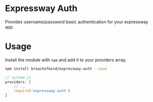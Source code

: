 # Expressway Auth

Provides username/password basic authentication for your expressway app.

# Usage
Install the module with `npm` and add it to your providers array.
```bash
npm install breachofmind/expressway-auth --save
```

```javascript
// system.js
providers: [
    // ...
    require('expressway-auth')
]
```